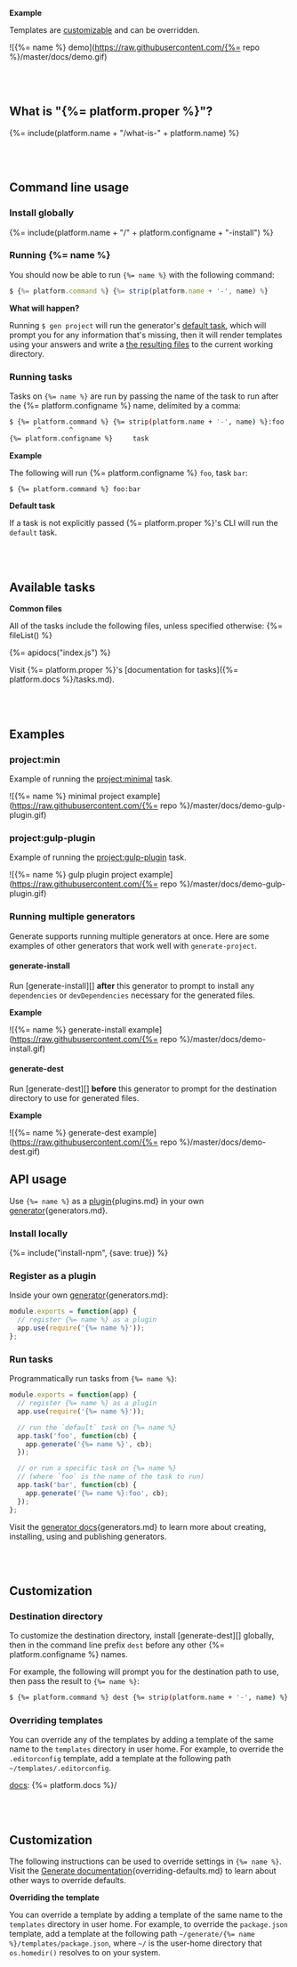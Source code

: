 **Example**

Templates are [customizable](#customization) and can be overridden.

![{%= name %} demo](https://raw.githubusercontent.com/{%= repo %}/master/docs/demo.gif)

<br>
<br>

## What is "{%= platform.proper %}"?
{%= include(platform.name + "/what-is-" + platform.name) %}

<br>
<br>

## Command line usage

### Install globally
{%= include(platform.name + "/" + platform.configname + "-install") %}

### Running {%= name %}

You should now be able to run `{%= name %}` with the following command:

```js
$ {%= platform.command %} {%= strip(platform.name + '-', name) %}
```

**What will happen?**

Running `$ gen project` will run the generator's [default task](#packagedefault), which will prompt you for any information that's missing, then it will render templates using your answers and write a [the resulting files](#available-tasks) to the current working directory.

### Running tasks

Tasks on `{%= name %}` are run by passing the name of the task to run after the {%= platform.configname %} name, delimited by a comma:

```sh
$ {%= platform.command %} {%= strip(platform.name + '-', name) %}:foo
       ^       ^
{%= platform.configname %}     task
```

**Example**

The following will run {%= platform.configname %} `foo`, task `bar`:

```sh
$ {%= platform.command %} foo:bar
```

**Default task**

If a task is not explicitly passed {%= platform.proper %}'s CLI will run the `default` task.

<br>
<br>

## Available tasks

**Common files**

All of the tasks include the following files, unless specified otherwise:
{%= fileList() %}

{%= apidocs("index.js") %}

Visit {%= platform.proper %}'s [documentation for tasks]({%= platform.docs %}/tasks.md).

<br>
<br>

## Examples

### project:min

Example of running the [project:minimal](#minimal) task.

![{%= name %} minimal project example](https://raw.githubusercontent.com/{%= repo %}/master/docs/demo-gulp-plugin.gif)

### project:gulp-plugin

Example of running the [project:gulp-plugin](#gulp-plugin) task.

![{%= name %} gulp plugin project example](https://raw.githubusercontent.com/{%= repo %}/master/docs/demo-gulp-plugin.gif)

### Running multiple generators

Generate supports running multiple generators at once. Here are some examples of other generators that work well with `generate-project`.

#### generate-install

Run [generate-install][] **after** this generator to prompt to install any `dependencies` or `devDependencies` necessary for the generated files.

**Example**

![{%= name %} generate-install example](https://raw.githubusercontent.com/{%= repo %}/master/docs/demo-install.gif)

#### generate-dest

Run [generate-dest][] **before** this generator to prompt for the destination directory to use for generated files.

**Example**

![{%= name %} generate-dest example](https://raw.githubusercontent.com/{%= repo %}/master/docs/demo-dest.gif)

## API usage

Use `{%= name %}` as a [plugin][docs]{plugins.md} in your own [generator][docs]{generators.md}.

### Install locally

{%= include("install-npm", {save: true}) %}

### Register as a plugin

Inside your own [generator][docs]{generators.md}:

```js
module.exports = function(app) {
  // register {%= name %} as a plugin
  app.use(require('{%= name %}'));
};
```

### Run tasks

Programmatically run tasks from `{%= name %}`:

```js
module.exports = function(app) {
  // register {%= name %} as a plugin
  app.use(require('{%= name %}'));

  // run the `default` task on {%= name %}
  app.task('foo', function(cb) {
    app.generate('{%= name %}', cb);
  });

  // or run a specific task on {%= name %} 
  // (where `foo` is the name of the task to run)
  app.task('bar', function(cb) {
    app.generate('{%= name %}:foo', cb);
  });
};
```

Visit the [generator docs][docs]{generators.md} to learn more about creating, installing, using and publishing generators.

<br>
<br>

## Customization

### Destination directory

To customize the destination directory, install [generate-dest][] globally, then in the command line prefix `dest` before any other {%= platform.configname %} names. 

For example, the following will prompt you for the destination path to use, then pass the result to `{%= name %}`:

```sh
$ {%= platform.command %} dest {%= strip(platform.name + '-', name) %}
```

### Overriding templates

You can override any of the templates by adding a template of the same name to the `templates` directory in user home. For example, to override the `.editorconfig` template, add a template at the following path `~/templates/.editorconfig`.

[docs]: {%= platform.docs %}/

<br>
<br>

## Customization

The following instructions can be used to override settings in `{%= name %}`. Visit the [Generate documentation][docs]{overriding-defaults.md} to learn about other ways to override defaults.

**Overriding the template**

You can override a template by adding a template of the same name to the `templates` directory in user home. For example, to override the `package.json` template, add a template at the following path `~/generate/{%= name %}/templates/package.json`, where `~/` is the user-home directory that `os.homedir()` resolves to on your system.

[docs]: https://github.com/generate/generate/blob/master/docs/
